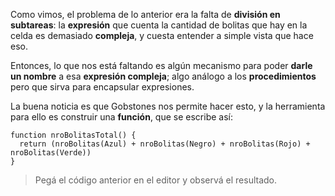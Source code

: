Como vimos, el problema de lo anterior era la falta de **división en subtareas**: la **expresión** que cuenta la cantidad de bolitas que hay en la celda es demasiado **compleja**, y cuesta entender a simple vista que hace eso.

Entonces, lo que nos está faltando es algún mecanismo para poder **darle un nombre** a esa **expresión compleja**; algo análogo a los **procedimientos** pero que sirva para encapsular expresiones. 

La buena noticia es que Gobstones nos permite hacer esto, y la herramienta para ello es construir una **función**, que se escribe así:

```puppet
function nroBolitasTotal() {
  return (nroBolitas(Azul) + nroBolitas(Negro) + nroBolitas(Rojo) + nroBolitas(Verde))
}
```

> Pegá el código anterior en el editor y observá el resultado.